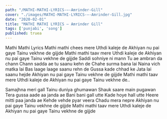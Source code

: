 ```yaml
---
path: "/MATHI-MATHI-LYRICS-–-Amrinder-Gill"
cover: "./images/MATHI-MATHI-LYRICS-–-Amrinder-Gill.jpg"
date: "2020-02-01"
title: "MATHI MATHI LYRICS – Amrinder Gill"
tags: ['punjabi', 'song']
published: truea
---
```


Mathi Mathi Lyrics
Mathi mathi chees mere
Uthdi kaleje de
Akhiyan nu pai gaye
Tainu vekhne de gijjde
Mathi mathi taav mere
Uthdi kaleje de
Akhiyan nu pai gaye
Tainu vekhne de gijjde
Saddi sohniye ni mann
Tu ae ambran da chann
Chann sadda ae tu saanu kehn de
Chahe surma bana lai
Naina vich matka lai
Bas laage laage saanu rehn de
Gussa kade chhad ke
Jata lai saanu hejde
Akhiyan nu pai gaye
Tainu vekhne de gijjde
Mathi mathi taav mere
Uthdi kaleje de
Akhiyan nu pai gaye
Tainu vekhne de..






Samajhna meri gall
Tainu duniya ghumawan
Shauk saare main pugawan
Tera gussa aade aa janda ae
Bani bani gall utte
Kade hoye hall utte
Heere mitti paa janda ae
Kehde vehde pyar veera
Chadu mera nepre
Akhiyan nu pai gaye
Tainu vekhne de gijjde
Mathi mathi taav mere
Uthdi kaleje de
Akhiyan nu pai gaye
Tainu vekhne de gijjde
